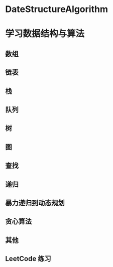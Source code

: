 # DateStructureAlgorithm
# 学习数据结构与算法
## 数组
## 链表
## 栈
## 队列
## 树
## 图
## 查找
## 递归
## 暴力递归到动态规划
## 贪心算法
## 其他
## LeetCode 练习
